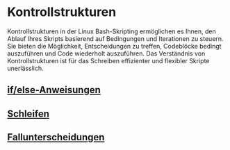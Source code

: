 # Kontrollstrukturen

Kontrollstrukturen in der Linux Bash-Skripting ermöglichen es Ihnen, den Ablauf Ihres Skripts basierend auf Bedingungen und Iterationen zu steuern. Sie bieten die Möglichkeit, Entscheidungen zu treffen, Codeblöcke bedingt auszuführen und Code wiederholt auszuführen. Das Verständnis von Kontrollstrukturen ist für das Schreiben effizienter und flexibler Skripte unerlässlich.

## **[if/else-Anweisungen](content/ctrlStrct-ifelse.md "über die Syntax von if/else-Anweisungen")**

## **[Schleifen](content/ctrlStrct-loops.md "Über Schleifen")**

## **[Fallunterscheidungen](content/ctrlStrct-case.md "Über Fall-Anweisungen")**